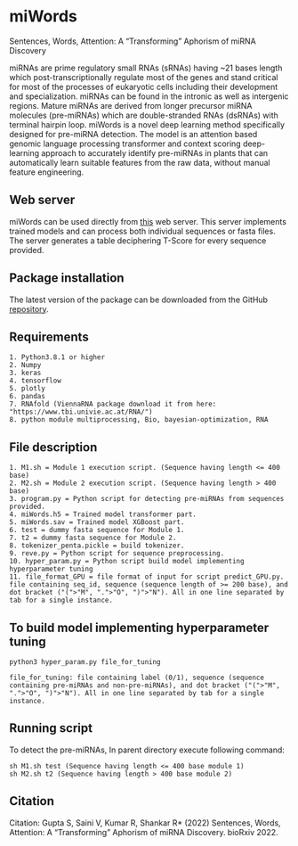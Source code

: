 # miWords

Sentences, Words, Attention: A “Transforming” Aphorism of miRNA Discovery

miRNAs are prime regulatory small RNAs (sRNAs) having ~21 bases length which post-transcriptionally regulate most of the genes and stand critical for most of the processes of eukaryotic cells including their development and specialization. miRNAs can be found in the intronic as well as intergenic regions. Mature miRNAs are derived from longer precursor miRNA molecules (pre-miRNAs) which are double-stranded RNAs (dsRNAs) with terminal hairpin loop.
miWords is a novel deep learning method specifically designed for pre-miRNA detection. The model is an attention based genomic language processing transformer and context scoring deep-learning approach to accurately identify pre-miRNAs in plants that can automatically learn suitable features from the raw data, without manual feature engineering.


## Web server

miWords can be used directly from [this](https://scbb.ihbt.res.in/miWords) web server. This server implements trained models and can process both individual sequences or fasta files. The server generates a table deciphering T-Score for every sequence provided.

## Package installation

The latest version of the package can be downloaded from the GitHub [repository](https://github.com/SCBB-LAB/miWords).


## Requirements

```
1. Python3.8.1 or higher
2. Numpy
3. keras
4. tensorflow
5. plotly
6. pandas
7. RNAfold (ViennaRNA package download it from here: "https://www.tbi.univie.ac.at/RNA/")
8. python module multiprocessing, Bio, bayesian-optimization, RNA
```


## File description

```
1. M1.sh = Module 1 execution script. (Sequence having length <= 400 base)
2. M2.sh = Module 2 execution script. (Sequence having length > 400 base)
3. program.py = Python script for detecting pre-miRNAs from sequences provided.
4. miWords.h5 = Trained model transformer part.
5. miWords.sav = Trained model XGBoost part.
6. test = dummy fasta sequence for Module 1.
7. t2 = dummy fasta sequence for Module 2.
8. tokenizer_penta.pickle = build tokenizer.
9. reve.py = Python script for sequence preprocessing.
10. hyper_param.py = Python script build model implementing hyperparameter tuning
11. file_format_GPU = file format of input for script predict_GPU.py. file containing seq_id, sequence (sequence length of >= 200 base), and dot bracket ("(">"M", ".">"O", ")">"N"). All in one line separated by tab for a single instance.
```

## To build model implementing hyperparameter tuning

```
python3 hyper_param.py file_for_tuning

file_for_tuning: file containing label (0/1), sequence (sequence containing pre-miRNAs and non-pre-miRNAs), and dot bracket ("(">"M", ".">"O", ")">"N"). All in one line separated by tab for a single instance. 
```



## Running script

To detect the pre-miRNAs, In parent directory execute following command:
```
sh M1.sh test (Sequence having length <= 400 base module 1)
sh M2.sh t2 (Sequence having length > 400 base module 2)
```


## Citation

Citation: Gupta S, Saini V, Kumar R, Shankar R* (2022) Sentences, Words, Attention: A “Transforming” Aphorism of miRNA Discovery. bioRxiv 2022. 
